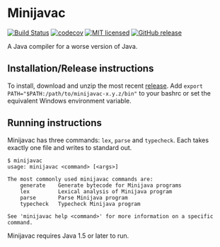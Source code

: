 # Minijavac

[![Build Status](https://img.shields.io/travis/aj-michael/minijavac.svg)](https://travis-ci.org/aj-michael/minijavac)
[![codecov](https://codecov.io/gh/aj-michael/minijavac/branch/master/graph/badge.svg)](https://codecov.io/gh/aj-michael/minijavac)
[![MIT licensed](https://img.shields.io/badge/license-MIT-blue.svg)](https://raw.githubusercontent.com/aj-michael/minijavac/master/LICENSE)
[![GitHub release](https://img.shields.io/github/release/aj-michael/minijavac.svg)](https://github.com/aj-michael/minijavac/releases)

A Java compiler for a worse version of Java.

## Installation/Release instructions

To install, download and unzip the most recent [release](https://github.com/aj-michael/minijavac/releases). Add `export PATH="$PATH:/path/to/minijavac-x.y.z/bin"` to your bashrc or set the equivalent Windows environment variable.

## Running instructions

Minijavac has three commands: `lex`, `parse` and `typecheck`. Each takes exactly one file and writes to standard out.

    $ minijavac
    usage: minijavac <command> [<args>]

    The most commonly used minijavac commands are:
        generate    Generate bytecode for Minijava programs
        lex         Lexical analysis of Minijava program
        parse       Parse Minijava program
        typecheck   Typecheck Minijava program

    See 'minijavac help <command>' for more information on a specific command.

Minijavac requires Java 1.5 or later to run.
